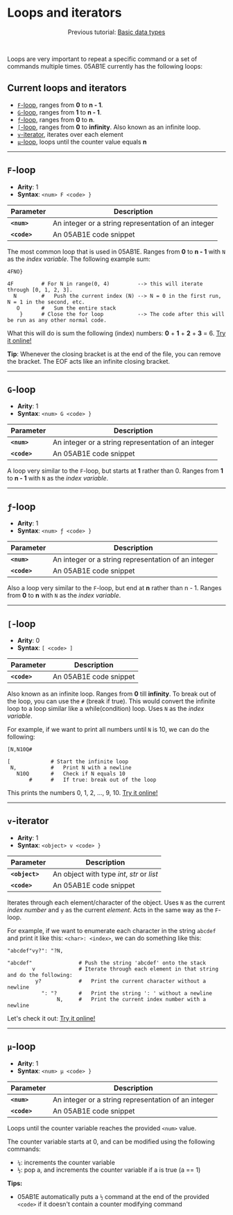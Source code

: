 # Loops and iterators

<p align="center">Previous tutorial: <a href="https://github.com/Adriandmen/05AB1E/blob/master/docs/md-documentation/basic-data-types.md">Basic data types</a></p>

<br>

Loops are very important to repeat a specific command or a set of commands multiple times. 05AB1E currently has the following loops:

## Current loops and iterators

 - [`F`-loop](#f-loop), ranges from **0** to **n - 1**.
 - [`G`-loop](#g-loop), ranges from **1** to **n - 1**.
 - [`ƒ`-loop](#ƒ-loop), ranges from **0** to **n**.
 - [`[`-loop](#-loop), ranges from **0** to **infinity**. Also known as an infinite loop.
 - [`v`-iterator](#v-iterator), iterates over each element
 - [`µ`-loop](#µ-loop), loops until the counter value equals **n**

--------------

## `F`-loop

- **Arity**: 1 
- **Syntax**: `<num> F <code> }`

| Parameter | Description |
| --------- | ----------- |
| **`<num>`** | An integer or a string representation of an integer |
| **`<code>`** | An 05AB1E code snippet |

The most common loop that is used in 05AB1E. Ranges from **0** to **n - 1** with `N` as the _index variable_. The following example sum:

    4FNO}
    
    4F         # For N in range(0, 4)         --> this will iterate through [0, 1, 2, 3].
      N        #   Push the current index (N) --> N = 0 in the first run, N = 1 in the second, etc.
       O       #   Sum the entire stack
        }      # Close the for loop           --> The code after this will be run as any other normal code.
  
What this will do is sum the following (index) numbers: **0** + **1** + **2** + **3** = 6. [Try it online!](https://tio.run/##MzBNTDJM/f/fxM3Pv/b/fwA "05AB1E – Try It Online")

**Tip**: Whenever the closing bracket is at the end of the file, you can remove the bracket. The EOF acts like an infinite closing bracket.


------------------

## `G`-loop

- **Arity**: 1 
- **Syntax**: `<num> G <code> }`

| Parameter | Description |
| --------- | ----------- |
| **`<num>`** | An integer or a string representation of an integer |
| **`<code>`** | An 05AB1E code snippet |

A loop very similar to the `F`-loop, but starts at **1** rather than 0. Ranges from **1** to **n - 1** with `N` as the _index variable_.

------------------

## `ƒ`-loop

- **Arity**: 1 
- **Syntax**: `<num> ƒ <code> }`

| Parameter | Description |
| --------- | ----------- |
| **`<num>`** | An integer or a string representation of an integer |
| **`<code>`** | An 05AB1E code snippet |

Also a loop very similar to the `F`-loop, but end at **n** rather than n - 1. Ranges from **0** to **n** with `N` as the _index variable_.

------------------

## `[`-loop

- **Arity**: 0
- **Syntax**: `[ <code> ]`

| Parameter | Description |
| --------- | ----------- |
| **`<code>`** | An 05AB1E code snippet |

Also known as an infinite loop. Ranges from **0** till **infinity**. To break out of the loop, you can use the `#` (break if true). This would convert the infinite loop to a loop similar like a while(condition) loop. Uses `N` as the _index variable_.

For example, if we want to print all numbers until `N` is 10, we can do the following:

    [N,N10Q#
    
    [             # Start the infinite loop
     N,           #   Print N with a newline
       N10Q       #   Check if N equals 10
           #      #   If true: break out of the loop

This prints the numbers 0, 1, 2, ..., 9, 10. [Try it online!](https://tio.run/##MzBNTDJM/f8/2k/Hz9AgUPn/fwA "05AB1E – Try It Online")

-------------------

## `v`-iterator

- **Arity**: 1
- **Syntax**: `<object> v <code> }`

| Parameter | Description |
| --------- | ----------- |
| **`<object>`** | An object with type _int_, _str_ or _list_ |
| **`<code>`** | An 05AB1E code snippet |

Iterates through each element/character of the object. Uses `N` as the current _index number_ and `y` as the current _element_. Acts in the same way as the `F`-loop.

For example, if we want to enumerate each character in the string `abcdef` and print it like this: `<char>: <index>`, we can do something like this:

    "abcdef"vy?": "?N,

    "abcdef"               # Push the string 'abcdef' onto the stack
            v              # Iterate through each element in that string and do the following:
             y?            #   Print the current character without a newline
               ": "?       #   Print the string ': ' without a newline
                    N,     #   Print the current index number with a newline

Let's check it out: [Try it online!](https://tio.run/##MzBNTDJM/f9fKTEpOSU1Tams0l7JSkHJ3k/n/38A "05AB1E – Try It Online")

-------------------

## `µ`-loop

- **Arity**: 1
- **Syntax**: `<num> µ <code> }`

| Parameter | Description |
| --------- | ----------- |
| **`<num>`** | An integer or a string representation of an integer |
| **`<code>`** | An 05AB1E code snippet |

Loops until the counter variable reaches the provided `<num>` value.  

The counter variable starts at 0, and can be modified using the following commands:

- `¼`: increments the counter variable
- `½`: pop a, and increments the counter variable if a is true (a == 1)

**Tips:** 
* 05AB1E automatically puts a `½` command at the end of the provided `<code>` if it doesn't contain a counter modifying command

